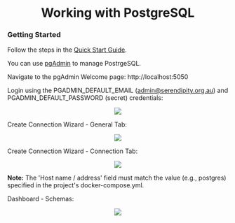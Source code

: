 <h1 align="center">Working with PostgreSQL</h1>

### Getting Started

Follow the steps in the [Quick Start Guide](https://github.com/Robinyo/serendipity-api/blob/master/projects/spring-boot/docs/developer/quick-start-guide.md).

You can use [pgAdmin](https://www.pgadmin.org/) to manage PostrgeSQL.

Navigate to the pgAdmin Welcome page: http://localhost:5050

Login using the PGADMIN_DEFAULT_EMAIL (admin@serendipity.org.au) and PGADMIN_DEFAULT_PASSWORD (secret) credentials:

<p align="center">
  <img src="https://github.com/Robinyo/serendipity-2.0/blob/main/backend/docs/screen-shots/pgadmin-login.png">
</p>

Create Connection Wizard - General Tab:

<p align="center">
  <img src="https://github.com/Robinyo/serendipity-2.0/blob/main/backend/docs/screen-shots/pgadmin-server-general-tab.png">
</p>

Create Connection Wizard - Connection Tab:

<p align="center">
  <img src="https://github.com/Robinyo/serendipity-2.0/blob/main/backend/docs/screen-shots/pgadmin-server-connection-tab.png">
</p>

**Note:** The 'Host name / address' field must match the value (e.g., postgres) specified in the project's docker-compose.yml.

Dashboard - Schemas:

<p align="center">
  <img src="https://github.com/Robinyo/serendipity-2.0/blob/main/backend/docs/screen-shots/pgamin-schemas.png">
</p>
